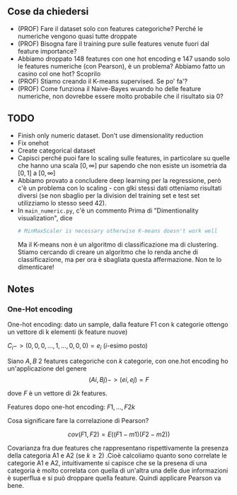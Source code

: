 ## Cose da chiedersi

- (PROF) Fare il dataset solo con features categoriche? Perché le numeriche vengono quasi tutte droppate
- (PROF) Bisogna fare il training pure sulle features venute fuori dal feature importance?
- Abbiamo droppato 148 features con one hot encoding e 147 usando solo le features numeriche (con Pearson), è un problema? Abbiamo fatto un casino col one hot? Scoprilo
- (PROF) Stiamo creando il K-means supervised. Se po' fa'?
- (PROF) Come funziona il Naive-Bayes wuando ho delle feature numeriche, non dovrebbe essere molto probabile che il risultato sia 0?

## TODO

- Finish only numeric dataset. Don't use dimensionality reduction
- Fix onehot
- Create categorical dataset
- Capisci perché puoi fare lo scaling sulle features, in particolare su quelle che hanno una scala $[0, \infty]$ pur sapendo che non esiste un isometria da $[0, 1]$ a $[0, \infty]$
- Abbiamo provato a concludere deep learning per la regressione, però c'è un problema con lo scaling - con glki stessi dati otteniamo risultati diversi (se non sbaglio per la division del training set e test set utilizziamo lo stesso seed 42).
- In `main_numeric.py`, c'è un commento Prima di "Dimentionality visualization", dice
  ```python
  # MinMaxScaler is necessary otherwise K-means doesn't work well
  ```
  Ma il K-means non è un algoritmo di classificazione ma di clustering. Stiamo cercando di creare un algoritmo che lo renda anche di classificazione, ma per ora è sbagliata questa affermazione. Non te lo dimenticare!

## Notes

### One-Hot encoding

One-hot encoding: dato un sample, dalla feature F1 con k categorie ottengo un vettore di k elementi (k feature nuove)

$C_i -> (0, 0, 0, ..., 1, ..., 0, 0, 0) = e_i$ ($i$-esimo posto)

Siano $A, B$ 2 features categoriche con $k$ categorie, con one.hot encoding ho un'applicazione del genere
$$(Ai, Bj) -> (ei, ej) = F$$

dove $F$ è un vettore di $2k$ features.

Features dopo one-hot encoding: $F1, ..., F2k$

Cosa significare fare la correlazione di Pearson?

$$cov(F1, F2) = E((F1 - m1)(F2 - m2))$$

Covarianza fra due features che rappresentano rispettivamente la presenza della categoria A1 e A2 (se $k \geq 2$) .Cioè calcoliamo quanto sono correlate le categorie A1 e A2, intuitivamente si capisce che se la presena di una categoria è molto correlata con quella di un'altra una delle due informazioni è superflua e si può droppare quella feature. Quindi applicare Pearson va bene.
